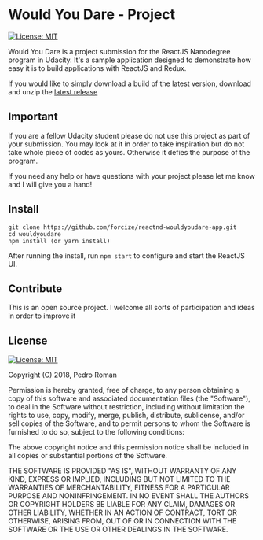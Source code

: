 # Would You Dare - Project
[![License: MIT](https://img.shields.io/badge/license-MIT-blue.svg)](https://opensource.org/licenses/MIT)

Would You Dare is a project submission for the ReactJS Nanodegree program in Udacity. It's a sample application designed to demonstrate how easy it is to build applications with ReactJS and Redux.

If you would like to simply download a build of the latest version, download and unzip the [latest release](https://github.com/forcize/reactnd-wouldyoudare-app/releases)

## Important

If you are a fellow Udacity student please do not use this project as part of your submission. You may look at it in order to take inspiration but do not take whole piece of codes as yours. Otherwise it defies the purpose of the program.

If you need any help or have questions with your project please let me know and I will give you a hand!

## Install

```
git clone https://github.com/forcize/reactnd-wouldyoudare-app.git
cd wouldyoudare
npm install (or yarn install)
```

After running the install, run `npm start` to configure and start the ReactJS UI.

## Contribute
This is an open source project. I welcome all sorts of participation and ideas in order to improve it

## License
[![License: MIT](https://img.shields.io/badge/license-MIT-blue.svg)](https://opensource.org/licenses/MIT)

Copyright (C) 2018, Pedro Roman

Permission is hereby granted, free of charge, to any person obtaining a copy of this software and associated documentation files (the "Software"), to deal in the Software without restriction, including without limitation the rights to use, copy, modify, merge, publish, distribute, sublicense, and/or sell copies of the Software, and to permit persons to whom the Software is furnished to do so, subject to the following conditions:

The above copyright notice and this permission notice shall be included in all copies or substantial portions of the Software.

THE SOFTWARE IS PROVIDED "AS IS", WITHOUT WARRANTY OF ANY KIND, EXPRESS OR IMPLIED, INCLUDING BUT NOT LIMITED TO THE WARRANTIES OF MERCHANTABILITY, FITNESS FOR A PARTICULAR PURPOSE AND NONINFRINGEMENT. IN NO EVENT SHALL THE AUTHORS OR COPYRIGHT HOLDERS BE LIABLE FOR ANY CLAIM, DAMAGES OR OTHER LIABILITY, WHETHER IN AN ACTION OF CONTRACT, TORT OR OTHERWISE, ARISING FROM, OUT OF OR IN CONNECTION WITH THE SOFTWARE OR THE USE OR OTHER DEALINGS IN THE SOFTWARE.
